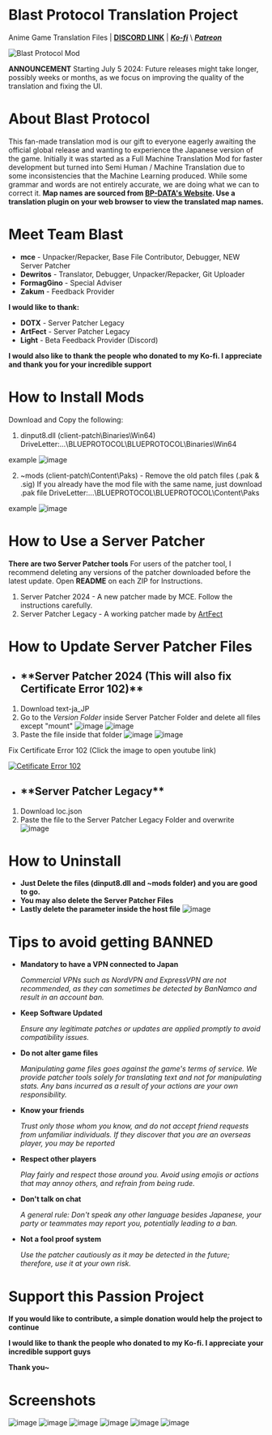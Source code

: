 # Blast Protocol Translation Project 
Anime Game Translation Files | **[DISCORD LINK](https://discord.gg/jdkams6jca)** | **_[Ko-fi](https://ko-fi.com/mountaindewritos)_** \ **_[Patreon](https://patreon.com/mtdewritos)_**

![Blast Protocol Mod](https://github.com/mountaindewritos/BPTranslateFiles/assets/66302821/45396439-4053-4aac-bd7c-8ddd3cacc3d6)

**ANNOUNCEMENT**
Starting July 5 2024: Future releases might take longer, possibly weeks or months, as we focus on improving the quality of the translation and fixing the UI.

# About Blast Protocol
This fan-made translation mod is our gift to everyone eagerly awaiting the official global release and wanting to experience the Japanese version of the game. 
Initially it was started as a Full Machine Translation Mod for faster development but turned into Semi Human / Machine Translation due to some inconsistencies that the Machine Learning produced.
While some grammar and words are not entirely accurate, we are doing what we can to correct it.
**Map names are sourced from [BP-DATA's Website](bp-data.net). Use a translation plugin on your web browser to view the translated map names.**

# Meet Team Blast
- **mce** -  Unpacker/Repacker, Base File Contributor, Debugger, NEW Server Patcher
- **Dewritos** - Translator, Debugger, Unpacker/Repacker, Git Uploader
- **FormagGino** - Special Adviser
- **Zakum** - Feedback Provider

**I would like to thank:**
- **DOTX** - Server Patcher Legacy
- **ArtFect** - Server Patcher Legacy
- **Light** - Beta Feedback Provider (Discord)

**I would also like to thank the people who donated to my Ko-fi. I appreciate and thank you for your incredible support**

# How to Install Mods
Download and Copy the following:
1. dinput8.dll (client-patch\Binaries\Win64)
DriveLetter:\...\BLUEPROTOCOL\BLUEPROTOCOL\Binaries\Win64

example
![image](https://github.com/mountaindewritos/BPTranslateFiles/assets/66302821/6b2bf90a-e047-4179-a446-510a2f90bd80)

2. ~mods (client-patch\Content\Paks) - Remove the old patch files (.pak & .sig)
If you already have the mod file with the same name, just download .pak file
DriveLetter:\...\BLUEPROTOCOL\BLUEPROTOCOL\Content\Paks

example
![image](https://github.com/mountaindewritos/BPTranslateFiles/assets/66302821/ba0aa679-c18b-4330-90a6-1a5a8ea83d21)

# How to Use a Server Patcher
**There are two Server Patcher tools**
For users of the patcher tool, I recommend deleting any versions of the patcher downloaded before the latest update.
Open **README** on each ZIP for Instructions.

1. Server Patcher 2024 - A new patcher made by MCE. Follow the instructions carefully.
2. Server Patcher Legacy - A working patcher made by [ArtFect](https://github.com/ArtFect/BP-translate)

# How to Update Server Patcher Files

- <h2>**Server Patcher 2024 (This will also fix Certificate Error 102)**</h2>
1. Download text-ja_JP
2. Go to the _Version Folder_ inside Server Patcher Folder and delete all files except "mount"
![image](https://github.com/user-attachments/assets/2c63b33e-d524-4c8f-821e-6645fb9b37a3)
![image](https://github.com/user-attachments/assets/324b8420-3cfe-4d32-b2b2-7a7fe5e063e8)
3. Paste the file inside that folder
![image](https://github.com/user-attachments/assets/e1848805-f866-42ff-8511-87a6caeb5440)
![image](https://github.com/user-attachments/assets/40f44ecc-4a9a-4e64-935d-59df5b7a199e)

Fix Certificate Error 102 (Click the image to open youtube link)

[![Cetificate Error 102](https://img.youtube.com/vi/GZpSY8CICTw/0.jpg)](https://www.youtube.com/watch?v=GZpSY8CICTw)


- <h2>**Server Patcher Legacy**</h2>
1. Download loc.json
2. Paste the file to the Server Patcher Legacy Folder and overwrite
![image](https://github.com/user-attachments/assets/fe084d09-9a88-4b80-8f9c-edb3ca768e63)


# How to Uninstall
 - **Just Delete the files (dinput8.dll and ~mods folder) and you are good to go.**
 - **You may also delete the Server Patcher Files**
 - **Lastly delete the parameter inside the host file**
![image](https://github.com/user-attachments/assets/999a27c2-6c1d-4ed8-8a4f-b59adcb6480e)


# Tips to avoid getting BANNED
- **Mandatory to have a VPN connected to Japan**
  
  _Commercial VPNs such as NordVPN and ExpressVPN are not recommended, as they can sometimes be detected by BanNamco and result in an account ban._

- **Keep Software Updated**
  
  _Ensure any legitimate patches or updates are applied promptly to avoid compatibility issues._

- **Do not alter game files**
  
  _Manipulating game files goes against the game's terms of service. We provide patcher tools solely for translating text and not for manipulating stats. Any bans incurred as a result of your actions are your own responsibility._

- **Know your friends**

  _Trust only those whom you know, and do not accept friend requests from unfamiliar individuals. If they discover that you are an overseas player, you may be reported_

- **Respect other players**

  _Play fairly and respect those around you. Avoid using emojis or actions that may annoy others, and refrain from being rude._

- **Don't talk on chat**

  _A general rule: Don't speak any other language besides Japanese, your party or teammates may report you, potentially leading to a ban._

- **Not a fool proof system**

  _Use the patcher cautiously as it may be detected in the future; therefore, use it at your own risk._

# Support this Passion Project 
**If you would like to contribute, a simple donation would help the project to continue**

**I would like to thank the people who donated to my Ko-fi. I appreciate your incredible support guys**

**Thank you~**


# Screenshots
![image](https://github.com/mountaindewritos/BPTranslateFiles/assets/66302821/724d60f2-da6b-4bd5-9836-43e1b14d2c95)
![image](https://github.com/mountaindewritos/BPTranslateFiles/assets/66302821/0ce4a14d-f47f-4955-bddf-dea5dca37473)
![image](https://github.com/mountaindewritos/BPTranslateFiles/assets/66302821/c72e0b93-e538-4ea3-84eb-85afd29784b1)
![image](https://github.com/mountaindewritos/BPTranslateFiles/assets/66302821/5a9fdb42-2bd0-4d60-8881-d378cb81212f)
![image](https://github.com/mountaindewritos/BPTranslateFiles/assets/66302821/d8e2c13e-c90d-46fb-ac10-c3d7dc410d87)
![image](https://github.com/mountaindewritos/BPTranslateFiles/assets/66302821/2cb287e3-c856-41bb-bf16-76488c953617)



